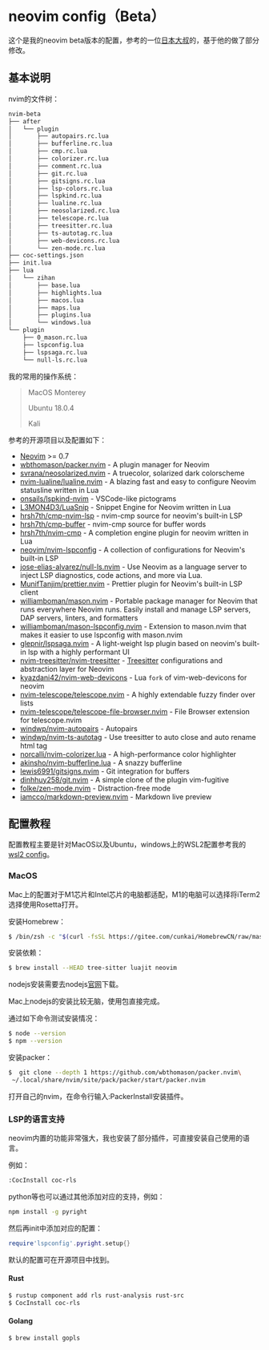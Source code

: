 # neovim config（Beta）

这个是我的neovim beta版本的配置，参考的一位[日本大叔](https://github.com/craftzdog/dotfiles-public.git)的，基于他的做了部分修改。

## 基本说明

nvim的文件树：

```bash
nvim-beta
├── after
│   └── plugin
│       ├── autopairs.rc.lua
│       ├── bufferline.rc.lua
│       ├── cmp.rc.lua
│       ├── colorizer.rc.lua
│       ├── comment.rc.lua
│       ├── git.rc.lua
│       ├── gitsigns.rc.lua
│       ├── lsp-colors.rc.lua
│       ├── lspkind.rc.lua
│       ├── lualine.rc.lua
│       ├── neosolarized.rc.lua
│       ├── telescope.rc.lua
│       ├── treesitter.rc.lua
│       ├── ts-autotag.rc.lua
│       ├── web-devicons.rc.lua
│       └── zen-mode.rc.lua
├── coc-settings.json
├── init.lua
├── lua
│   └── zihan
│       ├── base.lua
│       ├── highlights.lua
│       ├── macos.lua
│       ├── maps.lua
│       ├── plugins.lua
│       └── windows.lua
└── plugin
    ├── 0_mason.rc.lua
    ├── lspconfig.lua
    ├── lspsaga.rc.lua
    └── null-ls.rc.lua
```



我的常用的操作系统： 

> MacOS Monterey
>
> Ubuntu 18.0.4
>
> Kali


参考的开源项目以及配置如下：

- [Neovim](https://neovim.io/) >= 0.7
- [wbthomason/packer.nvim](https://github.com/wbthomason/packer.nvim) - A plugin manager for Neovim
- [svrana/neosolarized.nvim](https://github.com/svrana/neosolarized.nvim) - A truecolor, solarized dark colorscheme
- [nvim-lualine/lualine.nvim](https://github.com/nvim-lualine/lualine.nvim) - A blazing fast and easy to configure Neovim statusline written in Lua
- [onsails/lspkind-nvim](https://github.com/onsails/lspkind-nvim) - VSCode-like pictograms
- [L3MON4D3/LuaSnip](https://github.com/L3MON4D3/LuaSnip) - Snippet Engine for Neovim written in Lua
- [hrsh7th/cmp-nvim-lsp](https://github.com/hrsh7th/cmp-nvim-lsp) - nvim-cmp source for neovim's built-in LSP
- [hrsh7th/cmp-buffer](https://github.com/hrsh7th/cmp-buffer) - nvim-cmp source for buffer words
- [hrsh7th/nvim-cmp](https://github.com/hrsh7th/nvim-cmp) - A completion engine plugin for neovim written in Lua
- [neovim/nvim-lspconfig](https://github.com/neovim/nvim-lspconfig) - A collection of configurations for Neovim's built-in LSP
- [jose-elias-alvarez/null-ls.nvim](https://github.com/jose-elias-alvarez/null-ls.nvim) - Use Neovim as a language server to inject LSP diagnostics, code actions, and more via Lua.
- [MunifTanjim/prettier.nvim](https://github.com/MunifTanjim/prettier.nvim) - Prettier plugin for Neovim's built-in LSP client
- [williamboman/mason.nvim](https://github.com/williamboman/mason.nvim) - Portable package manager for Neovim that runs everywhere Neovim runs. Easily install and manage LSP servers, DAP servers, linters, and formatters
- [williamboman/mason-lspconfig.nvim](https://github.com/williamboman/mason-lspconfig.nvim) - Extension to mason.nvim that makes it easier to use lspconfig with mason.nvim
- [glepnir/lspsaga.nvim](https://github.com/glepnir/lspsaga.nvim) - A light-weight lsp plugin based on neovim's built-in lsp with a highly performant UI
- [nvim-treesitter/nvim-treesitter](https://github.com/nvim-treesitter/nvim-treesitter) - [Treesitter](https://github.com/tree-sitter/tree-sitter) configurations and abstraction layer for Neovim
- [kyazdani42/nvim-web-devicons](https://github.com/kyazdani42/nvim-web-devicons) - Lua `fork` of vim-web-devicons for neovim
- [nvim-telescope/telescope.nvim](https://github.com/nvim-telescope/telescope.nvim) - A highly extendable fuzzy finder over lists
- [nvim-telescope/telescope-file-browser.nvim](https://github.com/nvim-telescope/telescope-file-browser.nvim) - File Browser extension for telescope.nvim
- [windwp/nvim-autopairs](https://github.com/windwp/nvim-autopairs) - Autopairs
- [windwp/nvim-ts-autotag](https://github.com/windwp/nvim-ts-autotag) - Use treesitter to auto close and auto rename html tag
- [norcalli/nvim-colorizer.lua](https://github.com/norcalli/nvim-colorizer.lua) - A high-performance color highlighter
- [akinsho/nvim-bufferline.lua](https://github.com/akinsho/nvim-bufferline.lua) - A snazzy bufferline
- [lewis6991/gitsigns.nvim](https://github.com/lewis6991/gitsigns.nvim) - Git integration for buffers
- [dinhhuy258/git.nvim](https://github.com/dinhhuy258/git.nvim) - A simple clone of the plugin vim-fugitive
- [folke/zen-mode.nvim](https://github.com/folke/zen-mode.nvim) - Distraction-free mode
- [iamcco/markdown-preview.nvim](https://github.com/iamcco/markdown-preview.nvim) - Markdown live preview

## 配置教程

配置教程主要是针对MacOS以及Ubuntu，windows上的WSL2配置参考我的[wsl2 config](https://github.com/zihan987/wsl2-config.git)。

### MacOS 

Mac上的配置对于M1芯片和Intel芯片的电脑都适配，M1的电脑可以选择将iTerm2选择使用Rosetta打开。

安装Homebrew：

```bash
$ /bin/zsh -c "$(curl -fsSL https://gitee.com/cunkai/HomebrewCN/raw/master/Homebrew.sh)"
```

安装依赖：

```bash
$ brew install --HEAD tree-sitter luajit neovim 
```

nodejs安装需要去nodejs[官网](https://nodejs.org/en/)下载。

Mac上nodejs的安装比较无脑，使用包直接完成。

通过如下命令测试安装情况：

```bash
$ node --version
$ npm --version
```

安装packer：

```bash
$  git clone --depth 1 https://github.com/wbthomason/packer.nvim\
 ~/.local/share/nvim/site/pack/packer/start/packer.nvim
```

打开自己的nvim，在命令行输入:PackerInstall安装插件。

### LSP的语言支持

neovim内置的功能非常强大，我也安装了部分插件，可直接安装自己使用的语言。

例如：

```bash
:CocInstall coc-rls
```

python等也可以通过其他添加对应的支持，例如：

```bash
npm install -g pyright
```

然后再init中添加对应的配置：

```lua
require'lspconfig'.pyright.setup{}
```

默认的配置可在开源项目中找到。

#### Rust

```bash
$ rustup component add rls rust-analysis rust-src
$ CocInstall coc-rls
```

#### Golang

```bash
$ brew install gopls
```
